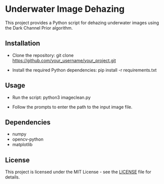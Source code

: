 # Underwater Image Dehazing

This project provides a Python script for dehazing underwater images using the Dark Channel Prior algorithm.

## Installation
- Clone the repository:
git clone https://github.com/your_username/your_project.git

- Install the required Python dependencies:
pip install -r requirements.txt

## Usage
- Run the script:
python3 imageclean.py

- Follow the prompts to enter the path to the input image file.

## Dependencies
- numpy
- opencv-python
- matplotlib

## License
This project is licensed under the MIT License - see the [LICENSE](LICENSE) file for details.

